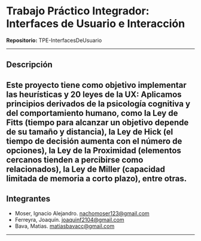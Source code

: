 # Trabajo Práctico Integrador: Interfaces de Usuario e Interacción

**Repositorio:** TPE-InterfacesDeUsuario  

---

## Descripción

Este proyecto tiene como objetivo implementar las heurísticas y 20 leyes de la UX: Aplicamos principios derivados de la psicología cognitiva y del comportamiento humano, como la Ley de Fitts (tiempo para alcanzar un objetivo depende de su tamaño y distancia), la Ley de Hick (el tiempo de decisión aumenta con el número de opciones), la Ley de la Proximidad (elementos cercanos tienden a percibirse como relacionados), la Ley de Miller (capacidad limitada de memoria a corto plazo), entre otras.
---

## Integrantes

- Moser, Ignacio Alejandro. nachomoser123@gmail.com
- Ferreyra, Joaquín. joaquinf2104@gmail.com
- Bava, Matias. matiasbavacc@gmail.com

---
